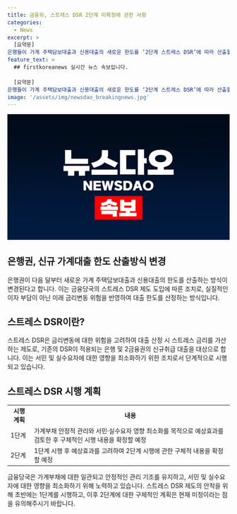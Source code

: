 ```yaml
---
title: 금융위, 스트레스 DSR 2단계 미확정에 관한 사항
categories:
  - News
excerpt: >
  [요약문]
은행들이 가계 주택담보대출과 신용대출의 새로운 한도를 ‘2단계 스트레스 DSR’에 따라 산출할 예정이다. 스트레스 DSR은 미래 금리변동 위험을 고려하여 대출 산정 시 스트레스 금리를 가산하는 제도로, 서민과 실수요자에 영향을 최소화하기 위한 조치로 시행될 예정이다. 스트레스 DSR 2단계 시행에 관한 구체적인 사항은 아직 확정되지 않았으며, 자세한 내용은 관련 당국에 문의해야 한다. [출처: 정책브리핑 www.korea.kr]
feature_text: >
  ## firstkoreanews 실시간 뉴스 속보입니다.

  [요약문]
은행들이 가계 주택담보대출과 신용대출의 새로운 한도를 ‘2단계 스트레스 DSR’에 따라 산출할 예정이다. 스트레스 DSR은 미래 금리변동 위험을 고려하여 대출 산정 시 스트레스 금리를 가산하는 제도로, 서민과 실수요자에 영향을 최소화하기 위한 조치로 시행될 예정이다. 스트레스 DSR 2단계 시행에 관한 구체적인 사항은 아직 확정되지 않았으며, 자세한 내용은 관련 당국에 문의해야 한다. [출처: 정책브리핑 www.korea.kr]
image: '/assets/img/newsdao_breakingnews.jpg'
---
```


<p><img src="/assets/img/newsdao_breakingnews.jpg" alt="firstkoreanews 속보" /></p>

<h2 data-ke-size="size26">은행권, 신규 가계대출 한도 산출방식 변경</h2>

<p data-ke-size="size16">은행권이 다음 달부터 새로운 가계 주택담보대출과 신용대출의 한도를 산출하는 방식이 변경된다고 합니다. 이는 금융당국의 스트레스 DSR 제도 도입에 따른 조치로, 실질적인 이자 부담이 아닌 미래 금리변동 위험을 반영하여 대출 한도를 산정하는 방식입니다.</p>

<h2 data-ke-size="size26">스트레스 DSR이란?</h2>

<p data-ke-size="size16">스트레스 DSR은 금리변동에 대한 위험을 고려하여 대출 산정 시 스트레스 금리를 가산하는 제도로, 기존의 DSR이 적용되는 은행 및 2금융권의 신규취급 대출을 대상으로 합니다. 이는 서민 및 실수요자에 대한 영향을 최소화하기 위한 조치로서 단계적으로 시행되고 있습니다.</p>

<h2 data-ke-size="size26">스트레스 DSR 시행 계획</h2>

<table>
    <tr>
        <td style="text-align: center; height: 17px;"><b>시행 계획</b></td>
        <td style="text-align: center; height: 17px;"><b>내용</b></td>
    </tr>
    <tr>
        <td style="text-align: left; height: 17px;">1단계</td>
        <td style="text-align: left; height: 17px;">가계부채 안정적 관리와 서민·실수요자 영향 최소화를 목적으로 예상효과를 검토한 후 구체적인 시행 내용을 확정할 예정</td>
    </tr>
    <tr>
        <td style="text-align: left; height: 17px;">2단계</td>
        <td style="text-align: left; height: 17px;">1단계 시행 후 예상효과를 고려하여 2단계 시행에 관한 구체적 내용을 확정할 예정</td>
    </tr>
</table>

<p data-ke-size="size16">금융당국은 가계부채에 대한 일관되고 안정적인 관리 기조를 유지하고, 서민 및 실수요자에 대한 영향을 최소화하기 위해 노력하고 있습니다. 스트레스 DSR 제도의 안착을 위해 초반에는 1단계를 시행하고, 이후 2단계에 대한 구체적인 계획은 현재 미정이라는 점을 유의해주시기 바랍니다.</p>

